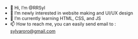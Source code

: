 - 👋 Hi, I’m @RRSyl
- 👀 I’m newly interested in website making and UI/UX design
- 🌱 I’m currently learning HTML, CSS, and JS
- 📫 How to reach me, you can easily send email to : sylvaroro@gmail.com

<!---
RRSyl/RRSyl is a ✨ special ✨ repository because its `README.md` (this file) appears on your GitHub profile.
You can click the Preview link to take a look at your changes.
--->
